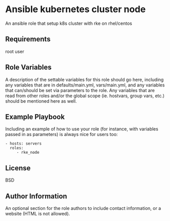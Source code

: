 # Ansible kubernetes cluster node

An ansible role that setup k8s cluster with rke on rhel/centos

## Requirements

root user

## Role Variables

A description of the settable variables for this role should go here, including any variables that are in defaults/main.yml, vars/main.yml, and any variables that can/should be set via parameters to the role. Any variables that are read from other roles and/or the global scope (ie. hostvars, group vars, etc.) should be mentioned here as well.

## Example Playbook

Including an example of how to use your role (for instance, with variables passed in as parameters) is always nice for users too:

    - hosts: servers
      roles:
         - rke_node

## License

BSD

## Author Information

An optional section for the role authors to include contact information, or a website (HTML is not allowed).
